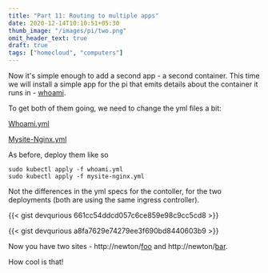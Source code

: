 ```yaml
---
title: "Part 11: Routing to multiple apps"
date: 2020-12-14T10:10:51+05:30
thumb_image: "/images/pi/two.png"
omit_header_text: true
draft: true
tags: ["homecloud", "computers"]
---
```


Now it's simple enough to add a second app - a second container. This time we will install a simple app for the pi that emits details about the container it runs in - [whoami](https://hub.docker.com/r/containous/whoami).

To get both of them going, we need to change the yml files a bit:

[Whoami.yml](https://github.com/devqurious/homecloud/blob/main/yml/whoami.yml)

[Mysite-Nginx.yml](https://github.com/devqurious/homecloud/blob/main/yml/mysite-nginx.yml)

As before, deploy them like so

```
sudo kubectl apply -f whoami.yml
sudo kubectl apply -f mysite-nginx.yml
```

Not the differences in the yml specs for the contoller, for the two deployments (both are using the same ingress controller). 

{{< gist devqurious 661cc54ddcd057c6ce859e98c9cc5cd8 >}}


{{< gist devqurious a8fa7629e74279ee3f690bd8440603b9 >}}

Now you have two sites - http://newton/[foo](http://newton/foo) and http://newton/[bar](http://newton/bar).

How cool is that!